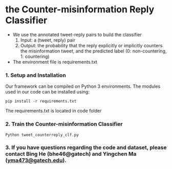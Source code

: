 # the Counter-misinformation Reply Classifier

* We use the annotated tweet-reply pairs to build the classifier
    1. Input: a (tweet, reply) pair
    2. Output: the probability that the reply explicitly or implicitly counters the misinformation tweet, and the predicted label (0: non-countering, 1: countering)
* The environment file is requirements.txt

### 1. Setup and Installation

Our framework can be compiled on Python 3 environments. The modules used in our code can be installed using:
```
pip install -r requirements.txt
```
The requirements.txt is located in code folder

### 2. Train the Counter-misinformation Classifier

```
Python tweet_counterreply_clf.py
```

### 3. If you have questions regarding the code and dataset, please contact Bing He (bhe46@gatech) and Yingchen Ma (yma473@gatech.edu).